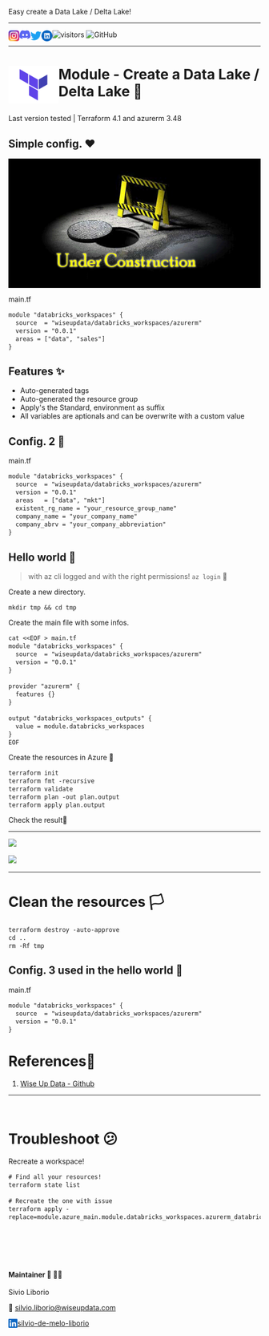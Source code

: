 Easy create a Data Lake / Delta Lake!

--- 

<a href="https://github.com/wiseupdata/wiseupdata">
  <img align="left" alt="Wise Up Data's Instagram" width="22px" src="https://raw.githubusercontent.com/wiseupdata/wiseupdata/main/assets/instagram.png" />   
</a> 
<a href="https://github.com/wiseupdata/wiseupdata">
  <img align="left" alt="wise Up Data's Discord" width="22px" src="https://github.com/wiseupdata/wiseupdata/blob/main/assets/discord.png" />
</a>
<a href="https://github.com/wiseupdata/wiseupdata">
  <img align="left" alt="wise Up Data | Twitter" width="22px" src="https://github.com/wiseupdata/wiseupdata/blob/main/assets/twitter.svg" />
</a>
<a href="https://github.com/wiseupdata/wiseupdata">
  <img align="left" alt="wise Up Data's LinkedIN" width="22px" src="https://raw.githubusercontent.com/wiseupdata/wiseupdata/main/assets/linkedin.png" />
</a>

![visitors](https://visitor-badge.glitch.me/badge?page_id=wiseupdata.terraform-oci-datalake&left_color=green&right_color=black)
![GitHub](https://img.shields.io/github/license/wiseupdata/terraform-oci-datalake)

---

<h1>
<img align="left" alt="img" src="https://raw.githubusercontent.com/wiseupdata/terraform-oci-datalake/main/assets/terraform.png" width="100" />

Module - Create a Data Lake / Delta Lake 🚀️

</h1>
Last version tested | Terraform 4.1 and azurerm 3.48

## Simple config. ❤️


<img align="center" alt="img" src="https://raw.githubusercontent.com/wiseupdata/terraform-oci-datalake/main/assets/under_construction.gif" width="600" />


main.tf

```
module "databricks_workspaces" {
  source  = "wiseupdata/databricks_workspaces/azurerm"
  version = "0.0.1"
  areas = ["data", "sales"]
}
```

## Features ✨️

- Auto-generated tags
- Auto-generated the resource group
- Apply's the Standard, environment as suffix
- All variables are aptionals and can be overwrite with a custom value

## Config. 2 👋

main.tf

```
module "databricks_workspaces" {
  source  = "wiseupdata/databricks_workspaces/azurerm"
  version = "0.0.1"
  areas   = ["data", "mkt"]
  existent_rg_name = "your_resource_group_name"
  company_name = "your_company_name"
  company_abrv = "your_company_abbreviation"
}
```

## Hello world 🎉

> with az cli logged and with the right permissions! `az login` 👀️

Create a new directory.

```
mkdir tmp && cd tmp 
```

Create the main file with some infos.

```
cat <<EOF > main.tf
module "databricks_workspaces" {
  source  = "wiseupdata/databricks_workspaces/azurerm"
  version = "0.0.1"
}

provider "azurerm" {
  features {}
}

output "databricks_workspaces_outputs" {
  value = module.databricks_workspaces
}
EOF
```

Create the resources in Azure 🤜

```
terraform init
terraform fmt -recursive
terraform validate
terraform plan -out plan.output
terraform apply plan.output
```

Check the result🏅

---

![](https://raw.githubusercontent.com/wiseupdata/terraform-oci-datalake/main/assets/20230321_212542_image.png)

![](https://raw.githubusercontent.com/wiseupdata/terraform-oci-datalake/main/assets/20230321_211843_image.png)

---

# Clean the resources 🏳

```
terraform destroy -auto-approve
cd ..
rm -Rf tmp
```

## Config. 3 used in the hello world 🏁

main.tf

```
module "databricks_workspaces" {
  source  = "wiseupdata/databricks_workspaces/azurerm"
  version = "0.0.1"
}
```

# References🤘

1. [Wise Up Data - Github](https://github.com/wiseupdata)

---

<br>

# Troubleshoot 😕

Recreate a workspace!

```
# Find all your resources!
terraform state list 

# Recreate the one with issue
terraform apply -replace=module.azure_main.module.databricks_workspaces.azurerm_databricks_workspace.this[0]
```

<br><br>
---

#### Maintainer 🤗 👨‍💻

Sivio Liborio

📧 silvio.liborio@wiseupdata.com

<a href="https://www.linkedin.com/in/silvio-de-melo-liborio">silvio-de-melo-liborio <img align="left" alt="LinkedIN" width="18px" src="https://raw.githubusercontent.com/wiseupdata/wsl-latest/main/assets/linkedin.svg" />
</a>
